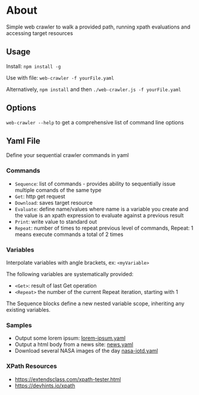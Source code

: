 # About
Simple web crawler to walk a provided path, running xpath evaluations and accessing target resources

## Usage
Install: `npm install -g`

Use with file: `web-crawler -f yourFile.yaml`

Alternatively, `npm install` and then `./web-crawler.js -f yourFile.yaml`

## Options
`web-crawler --help` to get a comprehensive list of command line options

## Yaml File
Define your sequential crawler commands in yaml

### Commands
- `Sequence`: list of commands - provides ability to sequentially issue multiple comands of the same type
- `Get`: http get request
- `Download`: saves target resource
- `Evaluate`: define name/values where name is a variable you create and the value is an xpath expression to evaluate against a previous result
- `Print`: write value to standard out
- `Repeat`: number of times to repeat previous level of commands, Repeat: 1 means execute commands a total of 2 times

### Variables
Interpolate variables with angle brackets, ex: `<myVariable>`

The following variables are systematically provided:
- `<Get>`: result of last Get operation
- `<Repeat>` the number of the current Repeat iteration, starting with 1

The Sequence blocks define a new nested variable scope, inheriting any existing variables.

### Samples
- Output some lorem ipsum: [lorem-ipsum.yaml](samples/lorem-ipsum.yaml)
- Output a html body from a news site: [news.yaml](samples/news.yaml)
- Download several NASA images of the day [nasa-iotd.yaml](samples/nasa-iotd.yaml)

### XPath Resources
- https://extendsclass.com/xpath-tester.html
- https://devhints.io/xpath
